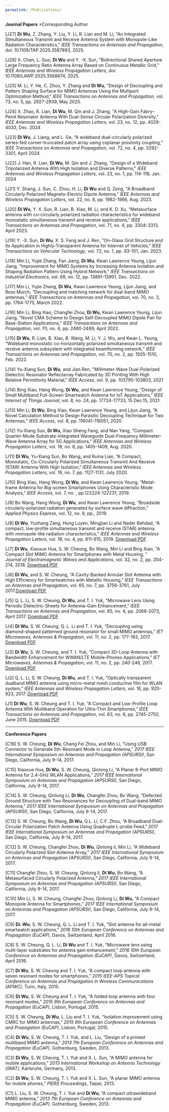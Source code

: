 ```yaml
---
permalink: /Publications/
---
```


**Journal Papers** *Corresponding Author

[J27] **Di Wu**, Z. Zhang, Y. Liu, Y. Li, R. Lian and M. Li, "An Integrated Simultaneous Transmit and Receive Antenna System with Monopole-Like Radiation Characteristics," *IEEE Transactions on Antennas and Propagation*, doi: 10.1109/TAP.2025.3587893, 2025.

[J26] X. Chen, L. Guo, **Di Wu** and Y. -X. Sun, "Bidirectional Shared Aperture Large Frequency Ratio Antenna Array Based on Continuous Metallic Grid," *IEEE Antennas and Wireless Propagation Letters*, doi: 10.1109/LAWP.2025.3568874, 2025.

[J25] M. Li, Y. He, C. Zhou, Y. Zhang and **Di Wu**, "Design of Decoupling and Pattern Shaping Surface for MIMO Antennas Using the Multiport Optimization Method," *IEEE Transactions on Antennas and Propagation*, vol. 73, no. 5, pp. 2927-2939, May 2025.

[J24] X. Zhao, R. Lian, **Di Wu**, M. Qin and J. Zhang, "A High-Gain Fabry–Perot Resonator Antenna With Dual-Sense Circular Polarization Diversity," *IEEE Antennas and Wireless Propagation Letters*, vol. 23, no. 12, pp. 4029-4033, Dec. 2024

[J23] **Di Wu**, J. Liang, and L. Ge, “A wideband dual-circularly polarized series-fed corner-truncated patch array using coplanar proximity coupling,” *IEEE Transactions on Antennas and Propagation*, vol. 72, no. 4, pp. 3292-3301, April 2024.

[J22] J. Han, R. Lian, **Di Wu**, M. Qin and J. Zhang, "Design of a Wideband Tripolarized Antenna With High Isolation and Diverse Patterns," *IEEE Antennas and Wireless Propagation Letters*, vol. 23, no. 1, pp. 114-118, Jan. 2024

[J21] Y. Shang, J. Sun, C. Zhou, H. Li, **Di Wu** and Q. Zeng, "A Broadband Circularly Polarized Magneto-Electric Dipole Antenna," *IEEE Antennas and Wireless Propagation Letters*, vol. 22, no. 8, pp. 1982-1986, Aug. 2023.

[J20] **Di Wu**, Y. X. Sun, R. Lian, B. Xiao, M. Li, and K. D. Xu, “Metasurface antenna with co-circularly polarized radiation characteristics for wideband monostatic simultaneous transmit and receive applications,” *IEEE Transactions on Antennas and Propagation*, vol. 71, no. 4, pp. 3304-3313, April 2023.

[J19] Y. -X. Sun, **Di Wu**, X. S. Fang and J. Ren, "On-Glass Grid Structure and Its Application in Highly-Transparent Antenna for Internet of Vehicles," *IEEE Transactions on Vehicular Technology*, vol. 72, no. 1, pp. 93-101, Jan. 2023.

[J18] Min Li, Yujie Zhang, Fan Jiang, **Di Wu**, Kwan Lawrence Yeung, Lijun Jiang, "Improvement for MIMO Systems by Increasing Antenna Isolation and Shaping Radiation Pattern Using Hybrid Network," *IEEE Transactions on Industrial Electronics*, vol. 69, no. 12, pp. 13891-13901, Dec. 2022.

[J17] Min Li, Yujie Zhang, **Di Wu**, Kwan Lawrence Yeung, Lijun Jiang, and Ross Murch, “Decoupling and matching network for dual-band MIMO antennas,” *IEEE Transactions on Antennas and Propagation*, vol. 70, no. 3, pp. 1764-1775, March 2022.

[J16] Min Li, Bing Xiao, Changfei Zhou, **Di Wu**, Kwan Lawrence Yeung, Lijun Jiang, "Novel CMA Scheme to Design Self-Decoupled MIMO Dipole Pair for Base-Station Applications," *IEEE Transactions on Antennas and Propagation*, vol. 70, no. 4, pp. 2480-2489, April 2022.

[J15] **Di Wu**, R. Lian, B. Xiao, B. Wang, M. Li, Y. J. Wu, and Kwan L. Yeung, “Wideband monostatic co-horizontally polarized simultaneous transmit and receive antenna subsystem with integrated beamforming network,” *IEEE Transactions on Antennas and Propagation*, vol. 70, no. 2, pp. 1505-1510, Feb. 2022.

[J14] Yu-Xiang Sun, **Di Wu**, and Jian Ren, "Millimeter-Wave Dual-Polarized Dielectric Resonator Reflectarray Fabricated by 3D Printing With High Relative Permittivity Material," *IEEE Access*, vol. 9, pp. 103795-103803, 2021

[J14] Bing Xiao, Hang Wong, **Di Wu**, and Kwan Lawrence Yeung, “Design of Small Multiband Full-Screen Smartwatch Antenna for IoT Applications,” *IEEE Internet of Things Journal*, vol. 8, no. 24, pp. 17724-17733, 15 Dec.15, 2021.

[J13] Min Li, **Di Wu**, Bing Xiao, Kwan Lawrence Yeung, and Lijun Jiang, “A Novel Calculation Method to Design Parasitic Decoupling Technique for Two Antennas,” *IEEE Access*, vol. 8, pp. 116041-116051, 2020. 

[J12] Yu-Xiang Sun, **Di Wu**, Xiao Sheng Fang, and Nan Yang, “Compact Quarter-Mode Substrate-Integrated Waveguide Dual-Frequency Millimeter-Wave Antenna Array for 5G Applications,” *IEEE Antennas and Wireless Propagation Letters*, vol. 19, no. 8, pp. 1405-1409, Aug. 2020. 

[J11] **Di Wu**, Yu-Xiang Sun, Bo Wang, and Ruina Lian, “A Compact, Monostatic, Co-Circularly Polarized Simultaneous Transmit And Receive (STAR) Antenna With High Isolation,” *IEEE Antennas and Wireless Propagation Letters*, vol. 19, no. 7, pp. 1127-1131, July 2020. 

[J10] Bing Xiao, Hang Wong, **Di Wu**, and Kwan Lawrence Yeung, “Metal-frame Antenna for Big-screen Smartphones Using Characteristic Mode Analysis,” *IEEE Access*, vol. 7, no. , pp.122224-122231, 2019. 

[J9] Bo Wang, Hang Wong, **Di Wu**, and Kwan Lawrence Yeung, “Broadside circularly-polarized radiation generated by surface wave diffraction,” *Applied Physics Express*, vol. 12, no. 9, pp., 2019. 

[J8] **Di Wu**, Yuzhang Zang, Hung Luyen, Mingjian Li and Nader Behdad, “A compact, low-profile simultaneous transmit and receive (STAR) antenna with monopole-like radiation characteristics,” *IEEE Antennas and Wireless Propagation Letters*, vol. 18, no. 4, pp. 611-615, 2019.  [Download PDF ](https://github.com/diwudenny/diwudenny.github.io/raw/master/papers/2019-AWPL%20STAR-DIWU.pdf)

[J7] **Di Wu**, Xiaoxue Hua, S. W. Cheung, Bo Wang, Min Li and Bing Xiao, "A Compact Slot MIMO Antenna for Smartphones with Metal Housing, " *Journal of Electromagnetic Waves and Applications*, vol. 32, no. 2, pp. 204-214, 2018. [Download PDF ](https://github.com/diwuszu/diwuszu.github.io/raw/master/papers/2018-JEWA-Slot%20MIMO-Di%20WU.pdf)

[J6] **Di Wu**, and S. W. Cheung, “A Cavity-Backed Annular Slot Antenna with High Efficiency for Smartwatches with Metallic Housing,” *IEEE Transactions on Antennas and Propagation*, vol. 65, no. 7, pp. 3756-3761, July 2017.[Download PDF ](https://github.com/diwuszu/diwuszu.github.io/raw/master/papers/2017-TAP-Smartwatch%20Antenna-Di%20WU.pdf)

[J5] Q. L. Li, S. W. Cheung, **Di Wu**, and T. I. Yuk, “Microwave Lens Using Periodic Dielectric-Sheets for Antenna-Gain Enhancement,” *IEEE Transactions on Antennas and Propagation*, vol. 65, no. 4, pp. 2068-2073, April 2017. [Download PDF ](https://github.com/diwuszu/diwuszu.github.io/raw/master/papers/2017-TAP-Lens%20Antenna.pdf)

[J4] **Di Wu**, S. W. Cheung, Q. L. Li and T. I. Yuk, “Decoupling using diamond-shaped patterned ground resonator for small MIMO antennas,” *IET Microwaves, Antennas & Propagation*, vol. 11, no. 2, pp. 177-183, 2017. [Download PDF ](https://github.com/diwuszu/diwuszu.github.io/raw/master/papers/2017-MAP-Decoupling%20-Di%20Wu.pdf)

[J3] **Di Wu**, S. W. Cheung, and T. I. Yuk, “Compact 3D-Loop Antenna with Bandwidth Enhancement for WWAN/LTE Mobile-Phones Applications,” *IET Microwaves, Antennas & Propagation*, vol. 11, no. 2, pp. 240-246, 2017. [Download PDF ](https://github.com/diwuszu/diwuszu.github.io/raw/master/papers/2017-MAP-Wideband%20Loop%20antnna-Di%20Wu.pdf)

[J2] Q. L. Li, S. W. Cheung, **Di Wu**, and T. I. Yuk, “Optically transparent dualband MIMO antenna using micro-metal mesh conductive film for WLAN system,” *IEEE Antennas and Wireless Propagation Letters*, vol. 16, pp. 920-923, 2017. [Download PDF ](https://github.com/diwuszu/diwuszu.github.io/raw/master/papers/2017-AWPL-Transparent%20MIMO%20Antenna.pdf)

[J1] **Di Wu**, S. W. Cheung and T. I. Yuk, “A Compact and Low-Profile Loop Antenna With Multiband Operation for Ultra-Thin Smartphones,” *IEEE Transactions on Antennas and Propagation*, vol. 63, no. 6, pp. 2745-2750, June 2015. [Download PDF ](https://github.com/diwuszu/diwuszu.github.io/raw/master/papers/2015-TAP-Loop%20Antenna.pdf)


***

**Conference Papers**

[C16] S. W. Cheung, **Di Wu**, Chang Fei Zhou, and Min Li, “Using USB Connector to Generate 5th-Resonant Mode in Loop Antenna,” *2017 IEEE International Symposium on Antennas and Propagation (APSURSI)*, San Diego, California, July 9-14, 2017.

[C15] Xiaoxue Hua, **Di Wu**, S. W. Cheung, Qinlong Li, “A Planar 8-Port MIMO Antenna for 2.4-GHz WLAN Applications,” *2017 IEEE International Symposium on Antennas and Propagation (APSURSI)*, San Diego, California, July 9-14, 2017.

[C14] S. W. Cheung, Qinlong Li, **Di Wu**, Changfei Zhou, Bo Wang, “Defected Ground Structure with Two Resonances for Decoupling of Dual-band MIMO Antenna,” *2017 IEEE International Symposium on Antennas and Propagation (APSURSI)*, San Diego, California, July 9-14, 2017.

[C13] S. W. Cheung, Bo Wang, **Di Wu**, Q.L. Li, C.F. Zhou, “A Broadband Dual-Circular Polarization Patch Antenna Using Quadruple L-probe Feed,” *2017 IEEE International Symposium on Antennas and Propagation (APSURSI)*, San Diego, California, July 9-14, 2017.

[C12] S. W. Cheung, Changfei Zhou, **Di Wu**, Qinlong li, Min Li, “A Wideband Circularly Polarized Slot-Antenna Array,” *2017 IEEE International Symposium on Antennas and Propagation (APSURSI)*, San Diego, California, July 9-14, 2017.

[C11] Changfei Zhou, S. W. Cheung, Qinlong li, **Di Wu**, Bo Wang, “A Metasurfaced Circularly Polarized Antenna,” *2017 IEEE International Symposium on Antennas and Propagation (APSURSI)*, San Diego, California, July 9-14, 2017.

[C10] Min Li, S. W. Cheung, Changfei Zhou, Qinlong Li, **Di Wu**, “A Compact Monopole Antenna for Smartphones,” *2017 IEEE International Symposium on Antennas and Propagation (APSURSI)*, San Diego, California, July 9-14, 2017.

[C9] **Di. Wu**, S. W. Cheung, Q. L. Li and T. I. Yuk, “Slot antenna for all-metal smartwatch applications,” *2016 10th European Conference on Antennas and Propagation (EuCAP)*, Davos, Switzerland, April 2016.

[C8] S. W. Cheung, Q. L. Li, **Di Wu** and T. I. Yuk, “Microwave lens using multi-layer substrates for antenna gain enhancement,” *2016 10th European Conference on Antennas and Propagation (EuCAP)*, Davos, Switzerland, April 2016.

[C7] **Di Wu**, S. W. Cheung and T. I. Yuk, “A compact loop antenna with seven resonant modes for smartphones,” *2015 IEEE-APS Topical Conference on Antennas and Propagation in Wireless Communications (APWC)*, Turin, Italy, 2015.

[C6] **Di Wu**, S. W. Cheung and T. I. Yuk, “A folded loop antenna with four resonant modes,” *2015 9th European Conference on Antennas and Propagation (EuCAP)*, Lisbon, Portugal, 2015.

[C5] S. W. Cheung, **Di Wu**, L. Liu and T. I. Yuk, “Isolation improvement using CMRC for MIMO antennas,” *2015 9th European Conference on Antennas and Propagation (EuCAP)*, Lisbon, Portugal, 2015.

[C4] **Di Wu**, S. W. Cheung, T. I. Yuk, and L. Liu, “Design of a printed multiband MIMO antenna,” *2013 7th European Conference on Antennas and Propagation (EuCAP)*, Gothenburg, Sweden, 2013.

[C3] **Di Wu**, S. W. Cheung, T. I. Yuk and X. L. Sun, “A MIMO antenna for mobile applications,” *2013 International Workshop on Antenna Technology (iWAT)*, Karlsruhe, Germany, 2013.

[C2] **Di Wu**, S. W. Cheung, T. I. Yuk and X. L. Sun, “A planar MIMO antenna for mobile phones,” *PIERS Proceedings*, Taipei, 2013.

[C1] L. Liu, S. W. Cheung, T. I. Yuk and **Di Wu**, “A compact ultrawideband MIMO antenna,” *2013 7th European Conference on Antennas and Propagation (EuCAP)*, Gothenburg, Sweden, 2013.
